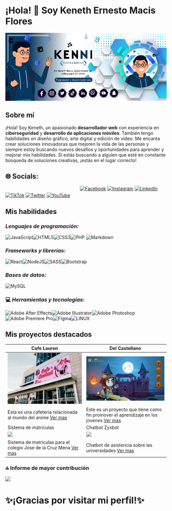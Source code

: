 # ¡Hola! 👋 Soy Keneth Ernesto Macis Flores
![](https://github.com/IsseiSenpai/IsseiSenpai/blob/main/Logo-personal.png)
                
## Sobre mí
¡Hola! Soy Keneth, un apasionado **desarrollador web** con experiencia en **ciberseguridad** y **desarrollo de aplicaciones móviles**. También tengo habilidades en diseño gráfico, arte digital y edición de video. Me encanta crear soluciones innovadoras que mejoren la vida de las personas y siempre estoy buscando nuevos desafíos y oportunidades para aprender y mejorar mis habilidades. Si estás buscando a alguien que esté en constante búsqueda de soluciones creativas, ¡estás en el lugar correcto!

## 🌐 Socials:
</sup></sub><sub><sup>    </sup></sub><sub><sup>    </sup></sub><sub><sup>    </sup></sub><sub><sup>    </sup></sub><sub><sup>    </sup></sub><sub><sup>    </sup></sub>[![Facebook](https://img.shields.io/badge/Facebook-%231877F2.svg?logo=Facebook&logoColor=white)](https://facebook.com/Keneth_Macis) [![Instagram](https://img.shields.io/badge/Instagram-%23E4405F.svg?logo=Instagram&logoColor=white)](https://instagram.com/Keneth_Macis) [![LinkedIn](https://img.shields.io/badge/LinkedIn-%230077B5.svg?logo=linkedin&logoColor=white)](https://linkedin.com/in/Keneth_Macis) [![TikTok](https://img.shields.io/badge/TikTok-%23000000.svg?logo=TikTok&logoColor=white)](https://tiktok.com/@Keneth_Macis) [![Twitter](https://img.shields.io/badge/Twitter-%231DA1F2.svg?logo=Twitter&logoColor=white)](https://twitter.com/Keneth_Macis) [![YouTube](https://img.shields.io/badge/YouTube-%23FF0000.svg?logo=YouTube&logoColor=white)](https://youtube.com/@Keneth_Macis) 

## Mis habilidades

### *Lenguajes de programación:*
![JavaScript](https://img.shields.io/badge/javascript-%23323330.svg?style=for-the-badge&logo=javascript&logoColor=%23F7DF1E)![HTML5](https://img.shields.io/badge/html5-%23E34F26.svg?style=for-the-badge&logo=html5&logoColor=white)![CSS3](https://img.shields.io/badge/css3-%231572B6.svg?style=for-the-badge&logo=css3&logoColor=white)![PHP](https://img.shields.io/badge/php-%23777BB4.svg?style=for-the-badge&logo=php&logoColor=white) ![Markdown](https://img.shields.io/badge/markdown-%23000000.svg?style=for-the-badge&logo=markdown&logoColor=white)


### *Frameworks y librerías:*
![React](https://img.shields.io/badge/react-%2320232a.svg?style=for-the-badge&logo=react&logoColor=%2361DAFB)![NodeJS](https://img.shields.io/badge/node.js-6DA55F?style=for-the-badge&logo=node.js&logoColor=white)![SASS](https://img.shields.io/badge/SASS-hotpink.svg?style=for-the-badge&logo=SASS&logoColor=white)![Bootstrap](https://img.shields.io/badge/bootstrap-%23563D7C.svg?style=for-the-badge&logo=bootstrap&logoColor=white)

### *Bases de datos:*
![MySQL](https://img.shields.io/badge/mysql-%2300f.svg?style=for-the-badge&logo=mysql&logoColor=white)

### 💻 *Herramientas y tecnologías:*
![Adobe After Effects](https://img.shields.io/badge/Adobe%20After%20Effects-9999FF.svg?style=for-the-badge&logo=Adobe%20After%20Effects&logoColor=white)![Adobe Illustrator](https://img.shields.io/badge/adobeillustrator-%23FF9A00.svg?style=for-the-badge&logo=adobeillustrator&logoColor=white)![Adobe Photoshop](https://img.shields.io/badge/adobephotoshop-%2331A8FF.svg?style=for-the-badge&logo=adobephotoshop&logoColor=white)![Adobe Premiere Pro](https://img.shields.io/badge/Adobe%20Premiere%20Pro-9999FF.svg?style=for-the-badge&logo=Adobe%20Premiere%20Pro&logoColor=white)![Figma](https://img.shields.io/badge/figma-%23F24E1E.svg?style=for-the-badge&logo=figma&logoColor=white)![LINUX](https://img.shields.io/badge/Linux-FCC624?style=for-the-badge&logo=linux&logoColor=black)

## Mis proyectos destacados
<table>
  <thead>
    <th>Cafe Lauren</th>
    <th>Del Castellano</th>
  </thead>
  <tbody>
    <tr>
      <td><a href="https://isseisenpai.github.io/CafeLaurent/"><img src="https://github.com/IsseiSenpai/CafeLaurent/raw/main/img/Local.png"></a></td>
      <td><a href=""><img src="https://github.com/IsseiSenpai/IsseiSenpai/blob/main/Certificados_IMG/Certificados_IMG/Prototipo.png"></a></td>
    </tr>
    <tr>
      <td>Esta es una cafeteria relacionada al mundo del anime <a href="https://github.com/KenethMacis05/cafeLaurent">Ver mas</a></td>
      <td>Este es un proyecto que tiene como fin promover el aprendizaje en los jovenes <a href="https://github.com/fgarcia2024/TeChettos-?tab=readme-ov-file">Ver mas</a></td>
    </tr>
    <tr>
      <td>Sistema de matriculas</td>
      <td>Chatbot Zyxbot</td>
    </tr>
    <tr>
      <td><img src="https://github.com/KenethMacis05/sistema_escolar_jdlcm/blob/main/src/img/img-README/Pagina%20de%20inicio.png?raw=true"></a></td>
      <td><img  width="500" src="https://github.com/IsseiSenpai/Doxyger/blob/main/MockupComputadora3.png?raw=true"></a></td>
    </tr>
    <tr>
      <td>Sistema de matriculas para el colegio Jose de la Cruz Mena <a href="https://github.com/KenethMacis05/sistema_escolar_jdlcm?tab=readme-ov-file">Ver mas</a>    
      <td>Chatbot de asistencia sobre las universidades <a href="https://github.com/KenethMacis05/zyxbot">Ver mas</a></td>
    </tr>
  </tbody>
  <tfoot>
      
  </tfoot>
</table> 

### 🔝 Informe de mayor contribución
![](https://github-contributor-stats.vercel.app/api?username=IsseiSenpai&limit=5&theme=radical&combine_all_yearly_contributions=true)

# ✨¡Gracias por visitar mi perfil!✨
